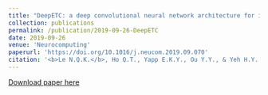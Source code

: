 ```yaml
---
title: "DeepETC: a deep convolutional neural network architecture for investigating and classifying electron transport chain’s complexes"
collection: publications
permalink: /publication/2019-09-26-DeepETC
date: 2019-09-26
venue: 'Neurocomputing'
paperurl: 'https://doi.org/10.1016/j.neucom.2019.09.070'
citation: '<b>Le N.Q.K.</b>, Ho Q.T., Yapp E.K.Y., Ou Y.Y., & Yeh H.Y. (2020). DeepETC: a deep convolutional neural network architecture for investigating and classifying electron transport chain’s complexes. <i>Neurocomputing</i>, 375, 71-79.'
---
```


[Download paper here](https://doi.org/10.1016/j.neucom.2019.09.070)

